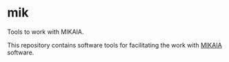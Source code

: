 # mik
Tools to work with MIKAIA.

This repository contains software tools for facilitating the work with 
[MIKAIA](https://www.mikaia.ai) software.
